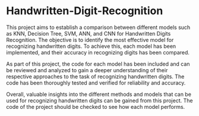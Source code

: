 # Handwritten-Digit-Recognition
This project aims to establish a comparison between different models such as KNN, Decision Tree, SVM, ANN, and CNN for Handwritten Digits Recognition. The objective is to identify the most effective model for recognizing handwritten digits. To achieve this, each model has been implemented, and their accuracy in recognizing digits has been compared.

As part of this project, the code for each model has been included and can be reviewed and analyzed to gain a deeper understanding of their respective approaches to the task of recognizing handwritten digits. The code has been thoroughly tested and verified for reliability and accuracy.

Overall, valuable insights into the different methods and models that can be used for recognizing handwritten digits can be gained from this project. The code of the project should be checked to see how each model performs.
